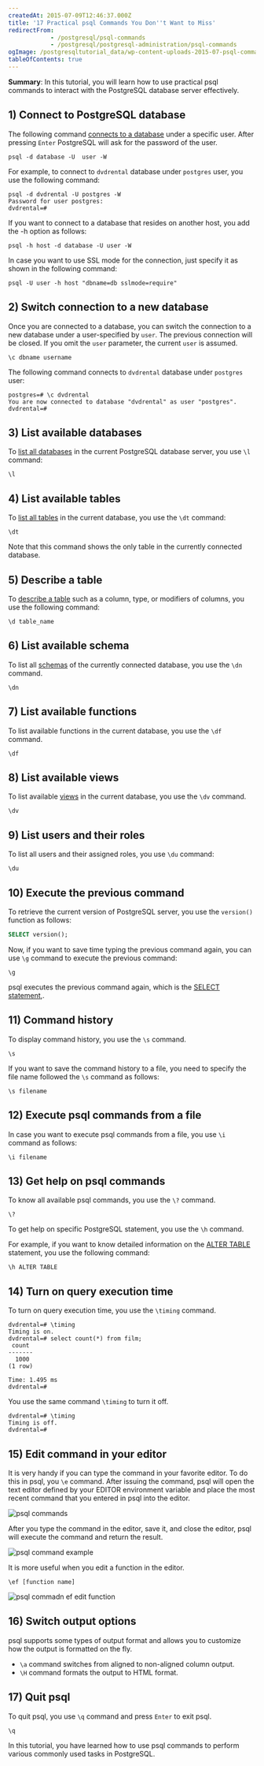 ```yaml
---
createdAt: 2015-07-09T12:46:37.000Z
title: '17 Practical psql Commands You Don''t Want to Miss'
redirectFrom: 
            - /postgresql/psql-commands
            - /postgresql/postgresql-administration/psql-commands
ogImage: /postgresqltutorial_data/wp-content-uploads-2015-07-psql-commands.jpg
tableOfContents: true
---
```


**Summary**: In this tutorial, you will learn how to use practical psql commands to interact with the PostgreSQL database server effectively.

## 1) Connect to PostgreSQL database

The following command [connects to a database](/postgresql/postgresql-jdbc/connecting-to-postgresql-database) under a specific user. After pressing `Enter` PostgreSQL will ask for the password of the user.

```
psql -d database -U  user -W
```

For example, to connect to `dvdrental` database under `postgres` user, you use the following command:

```
psql -d dvdrental -U postgres -W
Password for user postgres:
dvdrental=#
```

If you want to connect to a database that resides on another host, you add the -h option as follows:

```
psql -h host -d database -U user -W
```

In case you want to use SSL mode for the connection, just specify it as shown in the following command:

```
psql -U user -h host "dbname=db sslmode=require"
```

## 2) Switch connection to a new database

Once you are connected to a database, you can switch the connection to a new database under a user-specified by `user`. The previous connection will be closed. If you omit the `user` parameter, the current `user` is assumed.

```
\c dbname username
```

The following command connects to `dvdrental` database under `postgres` user:

```
postgres=# \c dvdrental
You are now connected to database "dvdrental" as user "postgres".
dvdrental=#
```

## 3) List available databases

To [list all databases](/postgresql/postgresql-administration/postgresql-show-databases) in the current PostgreSQL database server, you use `\l` command:

```
\l
```

## 4) List available tables

To [list all tables](/postgresql/postgresql-administration/postgresql-show-tables) in the current database, you use the `\dt` command:

```
\dt
```

Note that this command shows the only table in the currently connected database.

## 5) Describe a table

To [describe a table](/postgresql/postgresql-administration/postgresql-describe-table) such as a column, type, or modifiers of columns, you use the following command:

```
\d table_name
```

## 6) List available schema

To list all [schemas](/postgresql/postgresql-administration/postgresql-schema) of the currently connected database, you use the `\dn` command.

```
\dn
```

## 7) List available functions

To list available functions in the current database, you use the `\df` command.

```
\df
```

## 8) List available views

To list available [views](/postgresql/postgresql-views) in the current database, you use the `\dv` command.

```
\dv
```

## 9) List users and their roles

To list all users and their assigned roles, you use `\du` command:

```
\du
```

## 10) Execute the previous command

To retrieve the current version of PostgreSQL server, you use the `version()` function as follows:

```sql
SELECT version();
```

Now, if you want to save time typing the previous command again, you can use `\g` command to execute the previous command:

```
\g
```

psql executes the previous command again, which is the [SELECT statement](/postgresql/postgresql-tutorial/postgresql-select),.

## 11) Command history

To display command history, you use the `\s` command.

```
\s
```

If you want to save the command history to a file, you need to specify the file name followed the `\s` command as follows:

```
\s filename
```

## 12) Execute psql commands from a file

In case you want to execute psql commands from a file, you use `\i` command as follows:

```
\i filename
```

## 13) Get help on psql commands

To know all available psql commands, you use the `\?` command.

```
\?
```

To get help on specific PostgreSQL statement, you use the `\h` command.

For example, if you want to know detailed information on the [ALTER TABLE](/postgresql/postgresql-tutorial/postgresql-alter-table) statement, you use the following command:

```
\h ALTER TABLE
```

## 14) Turn on query execution time

To turn on query execution time, you use the `\timing` command.

```
dvdrental=# \timing
Timing is on.
dvdrental=# select count(*) from film;
 count
-------
  1000
(1 row)

Time: 1.495 ms
dvdrental=#
```

You use the same command `\timing` to turn it off.

```
dvdrental=# \timing
Timing is off.
dvdrental=#
```

## 15) Edit command in your editor

It is very handy if you can type the command in your favorite editor. To do this in psql, you `\e` command. After issuing the command, psql will open the text editor defined by your EDITOR environment variable and place the most recent command that you entered in psql into the editor.

![psql commands](/postgresqltutorial_data/wp-content-uploads-2015-07-psql-commands.jpg)

After you type the command in the editor, save it, and close the editor, psql will execute the command and return the result.

![psql command example](/postgresqltutorial_data/wp-content-uploads-2015-07-psql-command-example.jpg)

It is more useful when you edit a function in the editor.

```
\ef [function name]
```

![psql commadn ef edit function](/postgresqltutorial_data/wp-content-uploads-2015-07-psql-command-ef-edit-function.jpg)

## 16) Switch output options

psql supports some types of output format and allows you to customize how the output is formatted on the fly.

- `\a` command switches from aligned to non-aligned column output.
- `\H` command formats the output to HTML format.

## 17) Quit psql

To quit psql, you use `\q` command and press `Enter` to exit psql.

```
\q
```

In this tutorial, you have learned how to use psql commands to perform various commonly used tasks in PostgreSQL.
